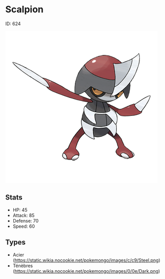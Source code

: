 # Scalpion


ID: 624

![](https://raw.githubusercontent.com/PokeAPI/sprites/master/sprites/pokemon/other/official-artwork/624.png "Scalpion")

## Stats


 - HP: 45
 - Attack: 85
 - Defense: 70
 - Speed: 60

## Types


 - Acier (https://static.wikia.nocookie.net/pokemongo/images/c/c9/Steel.png)
 - Ténèbres (https://static.wikia.nocookie.net/pokemongo/images/0/0e/Dark.png)
